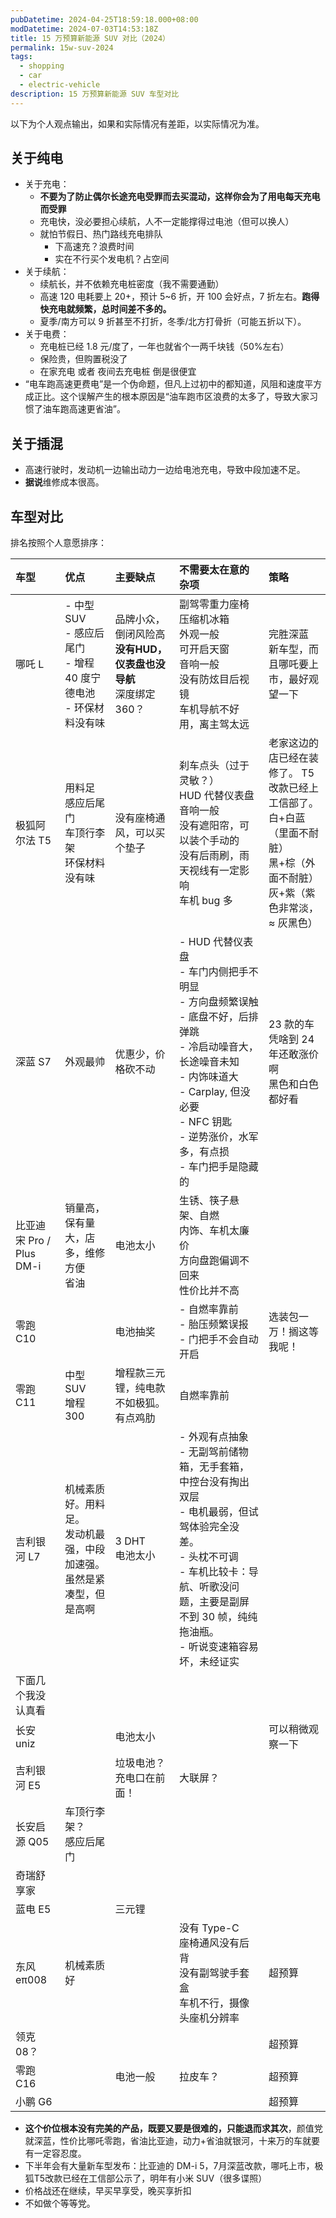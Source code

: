 ```yaml
---
pubDatetime: 2024-04-25T18:59:18.000+08:00
modDatetime: 2024-07-03T14:53:18Z
title: 15 万预算新能源 SUV 对比（2024）
permalink: 15w-suv-2024
tags:
  - shopping
  - car
  - electric-vehicle
description: 15 万预算新能源 SUV 车型对比
---
```


以下为个人观点输出，如果和实际情况有差距，以实际情况为准。

## 关于纯电

- 关于充电：
  - **不要为了防止偶尔长途充电受罪而去买混动，这样你会为了用电每天充电而受罪**
  - 充电快，没必要担心续航，人不一定能撑得过电池（但可以换人）
  - 就怕节假日、热门路线充电排队
    - 下高速充？浪费时间
    - 实在不行买个发电机？占空间
- 关于续航：
  - 续航长，并不依赖充电桩密度（我不需要通勤）
  - 高速 120 电耗要上 20+，预计 5~6 折，开 100 会好点，7 折左右。**跑得快充电就频繁，总时间差不多的。**
  - 夏季/南方可以 9 折甚至不打折，冬季/北方打骨折（可能五折以下）。
- 关于电费：
  - 充电桩已经 1.8 元/度了，一年也就省个一两千块钱（50%左右）
  - 保险贵，但购置税没了
  - 在家充电 或者 夜间去充电桩 倒是很便宜
- “电车跑高速更费电”是一个伪命题，但凡上过初中的都知道，风阻和速度平方成正比。这个误解产生的根本原因是“油车跑市区浪费的太多了，导致大家习惯了油车跑高速更省油”。

## 关于插混

- 高速行驶时，发动机一边输出动力一边给电池充电，导致中段加速不足。
- **据说**维修成本很高。

## 车型对比

排名按照个人意愿排序：

| 车型                          | 优点                                                                       | 主要缺点                                                              | 不需要太在意的杂项                                                                                                                                                                                                            | 策略                                                                                                                                |
| :---------------------------- | :------------------------------------------------------------------------- | :-------------------------------------------------------------------- | :---------------------------------------------------------------------------------------------------------------------------------------------------------------------------------------------------------------------------- | :---------------------------------------------------------------------------------------------------------------------------------- |
| 哪吒 L                        | - 中型 SUV<br>- 感应后尾门 <br>- 增程 40 度宁德电池<br>- 环保材料没有味    | 品牌小众，倒闭风险高<br>**没有HUD，仪表盘也没导航**<br>深度绑定 360？ | 副驾零重力座椅<br>压缩机冰箱<br>外观一般<br>可开启天窗<br>音响一般<br>没有防炫目后视镜<br>车机导航不好用，离主驾太远                                                                                                          | 完胜深蓝<br>新车型，而且哪吒要上市，最好观望一下<br>                                                                                |
| 极狐阿尔法 T5                 | 用料足<br>感应后尾门<br>车顶行李架<br>环保材料没有味                       | 没有座椅通风，可以买个垫子                                            | 刹车点头（过于灵敏？）<br>HUD 代替仪表盘<br>音响一般<br>没有遮阳帘，可以装个手动的<br>没有后雨刷，雨天视线有一定影响<br>车机 bug 多                                                                                           | 老家这边的店已经在装修了。 T5 改款已经上工信部了。<br>白+白蓝（里面不耐脏）<br>黑+棕（外面不耐脏）<br>灰+紫（紫色非常淡，≈ 灰黑色） |
| 深蓝 S7                       | 外观最帅                                                                   | 优惠少，价格砍不动<br>                                                | - HUD 代替仪表盘<br>- 车门内侧把手不明显<br>- 方向盘频繁误触<br>- 底盘不好，后排弹跳<br>- 冷启动噪音大，长途噪音未知<br>- 内饰味道大<br>- Carplay, 但没必要<br>- NFC 钥匙<br>- 逆势涨价，水军多，有点损<br>- 车门把手是隐藏的 | 23 款的车凭啥到 24 年还敢涨价啊<br>黑色和白色都好看                                                                                 |
| 比亚迪 <br>宋 Pro / Plus DM-i | 销量高，保有量大，店多，维修方便<br>省油                                   | 电池太小                                                              | 生锈、筷子悬架、自燃<br>内饰、车机太廉价<br>方向盘跑偏调不回来<br>性价比并不高                                                                                                                                                |                                                                                                                                     |
| 零跑 C10                      |                                                                            | 电池抽奖                                                              | - 自燃率靠前<br>- 胎压频繁误报<br>- 门把手不会自动开启                                                                                                                                                                        | 选装包一万！搁这等我呢！                                                                                                            |
| 零跑 C11                      | 中型 SUV<br>增程 300                                                       | 增程款三元锂，纯电款不如极狐。有点鸡肋<br>                            | 自燃率靠前                                                                                                                                                                                                                    |                                                                                                                                     |
| 吉利银河 L7                   | 机械素质好。用料足。<br>发动机最强，中段加速强。<br>虽然是紧凑型，但是高啊 | 3 DHT<br>电池太小                                                     | - 外观有点抽象<br>- 无副驾前储物箱，无手套箱，中控台没有掏出双层<br>- 电机最弱，但试驾体验完全没差。<br>- 头枕不可调<br>- 车机比较卡：导航、听歌没问题，主要是副屏不到 30 帧，纯纯拖油瓶。<br>- 听说变速箱容易坏，未经证实    |                                                                                                                                     |
| 下面几个我没认真看            |                                                                            |                                                                       |                                                                                                                                                                                                                               |                                                                                                                                     |
| 长安 uniz                     |                                                                            | 电池太小                                                              |                                                                                                                                                                                                                               | 可以稍微观察一下                                                                                                                    |
| 吉利银河 E5                   |                                                                            | 垃圾电池？<br>充电口在前面！                                          | 大联屏？                                                                                                                                                                                                                      |                                                                                                                                     |
| 长安启源 Q05                  | 车顶行李架？<br>感应后尾门                                                 |                                                                       |                                                                                                                                                                                                                               |                                                                                                                                     |
| 奇瑞舒享家                    |                                                                            |                                                                       |                                                                                                                                                                                                                               |                                                                                                                                     |
| 蓝电 E5                       |                                                                            | 三元锂                                                                |                                                                                                                                                                                                                               |                                                                                                                                     |
| 东风 eπ008                    | 机械素质好                                                                 |                                                                       | 没有 Type-C<br>座椅通风没有后背<br>没有副驾驶手套盒<br>车机不行，摄像头座机分辨率                                                                                                                                             | 超预算                                                                                                                              |
| 领克 08？                     |                                                                            |                                                                       |                                                                                                                                                                                                                               | 超预算                                                                                                                              |
| 零跑 C16                      |                                                                            | 电池一般                                                              | 拉皮车？                                                                                                                                                                                                                      | 超预算                                                                                                                              |
| 小鹏 G6                       |                                                                            |                                                                       |                                                                                                                                                                                                                               | 超预算                                                                                                                              |

- **这个价位根本没有完美的产品，既要又要是很难的，只能退而求其次**，颜值党就深蓝，性价比哪吒零跑，省油比亚迪，动力+省油就银河，十来万的车就要有一定容忍度。
- 下半年会有大量新车型发布：比亚迪的 DM-i 5，7月深蓝改款，哪吒上市，极狐T5改款已经在工信部公示了，明年有小米 SUV（很多谍照）
- 价格战还在继续，早买早享受，晚买享折扣
- 不如做个等等党。
